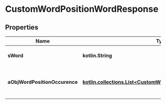 
# CustomWordPositionWordResponse

## Properties
Name | Type | Description | Notes
------------ | ------------- | ------------- | -------------
**sWord** | **kotlin.String** | The searched word | 
**aObjWordPositionOccurence** | [**kotlin.collections.List&lt;CustomWordPositionOccurenceResponse&gt;**](CustomWordPositionOccurenceResponse.md) | The found occurences for the seached word | 



